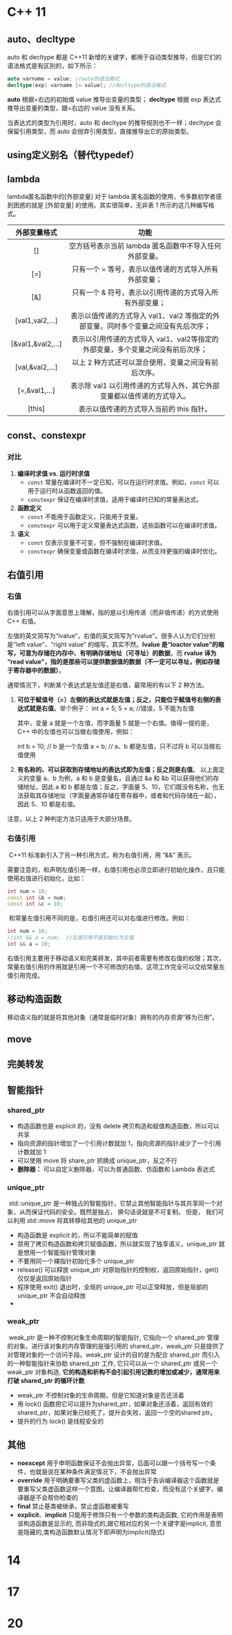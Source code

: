 # C++ 11 

## auto、decltype

auto 和 decltype 都是 C++11 新增的关键字，都用于自动类型推导，但是它们的语法格式是有区别的，如下所示：

```c++
auto varname = value; //auto的语法格式
decltype(exp) varname [= value]; //decltype的语法格式
```

**auto** 根据=右边的初始值 value 推导出变量的类型；
**decltype** 根据 exp 表达式推导出变量的类型，跟=右边的 value 没有关系。

当表达式的类型为引用时，auto 和 decltype 的推导规则也不一样；decltype 会保留引用类型，而 auto 会抛弃引用类型，直接推导出它的原始类型。

## using定义别名（替代typedef）



## lambda

lambda匿名函数中的[外部变量]
对于 lambda 匿名函数的使用，令多数初学者感到困惑的就是 [外部变量] 的使用。其实很简单，无非表 1 所示的这几种编写格式。

|  外部变量格式   |                             功能                             |
| :-------------: | :----------------------------------------------------------: |
|       []        |    空方括号表示当前 lambda 匿名函数中不导入任何外部变量。    |
|       [=]       |    只有一个 = 等号，表示以值传递的方式导入所有外部变量；     |
|       [&]       |   只有一个 & 符号，表示以引用传递的方式导入所有外部变量；    |
|  [val1,val2,…]  | 表示以值传递的方式导入 val1、val2 等指定的外部变量，同时多个变量之间没有先后次序； |
| [&val1,&val2,…] | 表示以引用传递的方式导入 val1、val2等指定的外部变量，多个变量之间没有前后次序； |
|  [val,&val2,…]  |     以上 2 种方式还可以混合使用，变量之间没有前后次序。      |
|   [=,&val1,…]   | 表示除 val1 以引用传递的方式导入外，其它外部变量都以值传递的方式导入。 |
|     [this]      |           表示以值传递的方式导入当前的 this 指针。           |



## const、constexpr

### 对比

1. **编译时求值 vs. 运行时求值**
   - `const` 常量在编译时不一定已知，可以在运行时求值。例如，`const` 可以用于运行时从函数返回的值。
   - `constexpr` 保证在编译时求值，适用于编译时已知的常量表达式。
2. **函数定义**
   - `const` 不能用于函数定义，只能用于变量。
   - `constexpr` 可以用于定义常量表达式函数，这些函数可以在编译时求值。
3. **语义**
   - `const` 仅表示变量不可变，但不强制在编译时求值。
   - `constexpr` 确保变量或函数在编译时求值，从而支持更强的编译时优化。



## 右值引用

### 右值

​		右值引用可以从字面意思上理解，指的是以引用传递（而非值传递）的方式使用 C++ 右值。

​		左值的英文简写为“lvalue”，右值的英文简写为“rvalue”。很多人认为它们分别是"left value"、“right value” 的缩写，其实不然。**lvalue 是“loactor value”的缩写，可意为存储在内存中、有明确存储地址（可寻址）的数据**，而 **rvalue 译为 “read value”，指的是那些可以提供数据值的数据（不一定可以寻址，例如存储于寄存器中的数据）**。

通常情况下，判断某个表达式是左值还是右值，最常用的有以下 2 种方法。

1. **可位于赋值号（=）左侧的表达式就是左值；反之，只能位于赋值号右侧的表达式就是右值**。举个例子：
   int a = 5;
   5 = a; //错误，5 不能为左值

   其中，变量 a 就是一个左值，而字面量 5 就是一个右值。值得一提的是，C++ 中的左值也可以当做右值使用，例如：

   int b = 10; // b 是一个左值
   a = b; // a、b 都是左值，只不过将 b 可以当做右值使用

2. **有名称的、可以获取到存储地址的表达式即为左值；反之则是右值**。
   以上面定义的变量 a、b 为例，a 和 b 是变量名，且通过 &a 和 &b 可以获得他们的存储地址，因此 a 和 b 都是左值；反之，字面量 5、10，它们既没有名称，也无法获取其存储地址（字面量通常存储在寄存器中，或者和代码存储在一起），因此 5、10 都是右值。

注意，以上 2 种判定方法只适用于大部分场景。

### 右值引用

​		C++11 标准新引入了另一种引用方式，称为右值引用，用 “&&” 表示。

​		需要注意的，和声明左值引用一样，右值引用也必须立即进行初始化操作，且只能使用右值进行初始化，比如：

```c++
int num = 10;
const int &b = num;
const int &c = 10;
```

​		和常量左值引用不同的是，右值引用还可以对右值进行修改。例如：

```c++
int num = 10;
//int && a = num;  //右值引用不能初始化为左值
int && a = 10;
```


​		右值引用主要用于移动语义和完美转发，其中前者需要有修改右值的权限；其次，常量右值引用的作用就是引用一个不可修改的右值，这项工作完全可以交给常量左值引用完成。

## 移动构造函数

​		移动语义指的就是将其他对象（通常是临时对象）拥有的内存资源“移为已用”。



## move







## 完美转发



## 智能指针

### shared_ptr

- 构造函数也是 explicit 的，没有 delete 拷贝构造和赋值构造函数，所以可以共享
- 指向资源的指针增加了一个引用计数就加 1，指向资源的指针减少了一个引用计数就加 1
- 可以使用 move 将 share_ptr 抓换成 unique_ptr，反之不行
- **删除器：** 可以自定义删除器，可以为普通函数、仿函数和 Lambda 表达式



### unique_ptr

​		std::unique_ptr 是一种独占的智能指针，它禁止其他智能指针与其共享同一个对象，从而保证代码的安全。既然是独占， 换句话说就是不可复制。 但是， 我们可以利用 std::move 将其转移给其他的 unique_ptr

- 构造函数是 explicit 的，所以不能简单的赋值
- 禁用了拷贝构造函数和拷贝赋值函数，所以就实现了独享语义，unique_ptr 就是想用一个智能指针管理对象
- 不要用同一个裸指针初始化多个 unique_ptr
- release() 可以释放 unique_ptr 对原始指针的控制权，返回原始指针，get() 仅仅是返回原始指针
- 程序使用 exit() 退出时，全局的 unique_ptr 可以正常释放，但是局部的 unique_ptr 不会自动释放
- 

### weak_ptr

​		weak_ptr 是一种不控制对象生命周期的智能指针, 它指向一个 shared_ptr 管理的对象。进行该对象的内存管理的是强引用的 shared_ptr，weak_ptr 只是提供了对管理对象的一个访问手段。weak_ptr 设计的目的是为配合 shared_ptr 而引入的一种智能指针来协助 shared_ptr 工作, 它只可以从一个 shared_ptr 或另一个 weak_ptr 对象构造, **它的构造和析构不会引起引用记数的增加或减少，通常用来打破 shared_ptr 的循环计数**

- weak_ptr 不控制对象的生命周期，但是它知道对象是否还活着
- 用 lock() 函数把它可以提升为shared_ptr，如果对象还活着，返回有效的shared_ptr，如果对象已经死了，提升会失败，返回一个空的shared ptr。
- 提升的行为 lock() 是线程安全的



## 其他

- **noexcept** 用于申明函数保证不会抛出异常，后面可以跟一个括号写一个条件，也就是说在某种条件满足情况下，不会抛出异常
- **override** 用于明确要重写父类的虚函数上，相当于告诉编译器这个函数就是要重写父类虚函数这样一个意图，让编译器帮忙检查，而没有这个关键字，编译器是不会帮你检查的
- **final** 禁止基类被继承，禁止虚函数被重写
- **explicit**、**implicit** 只能用于修饰只有一个参数的类构造函数, 它的作用是表明该构造函数是显示的, 而非隐式的,跟它相对应的另一个关键字是implicit, 意思是隐藏的,类构造函数默认情况下即声明为implicit(隐式)

# 14





# 17





# 20

